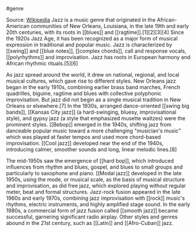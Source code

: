 #genre

Source: [Wikipedia](https://en.wikipedia.org/wiki/Jazz)
Jazz is a music genre that originated in the African-American communities of New Orleans, Louisiana, in the late 19th and early 20th centuries, with its roots in [[blues]] and [[ragtime]].[1][2][3][4] Since the 1920s Jazz Age, it has been recognized as a major form of musical expression in traditional and popular music. Jazz is characterized by [[swing]] and [[blue notes]], [[complex chords]], call and response vocals, [[polyrhythms]] and improvisation. Jazz has roots in European harmony and African rhythmic rituals.[5][6]

As jazz spread around the world, it drew on national, regional, and local musical cultures, which gave rise to different styles. New Orleans jazz began in the early 1910s, combining earlier brass band marches, French quadrilles, biguine, ragtime and blues with collective polyphonic improvisation. But jazz did not begin as a single musical tradition in New Orleans or elsewhere.[7] In the 1930s, arranged dance-oriented [[swing big bands]], [[Kansas City jazz]] (a hard-swinging, bluesy, improvisational style), and gypsy jazz (a style that emphasized musette waltzes) were the prominent styles. [[Bebop]] emerged in the 1940s, shifting jazz from danceable popular music toward a more challenging "musician's music" which was played at faster tempos and used more chord-based improvisation. [[Cool jazz]] developed near the end of the 1940s, introducing calmer, smoother sounds and long, linear melodic lines.[8]

The mid-1950s saw the emergence of [[hard bop]], which introduced influences from rhythm and blues, gospel, and blues to small groups and particularly to saxophone and piano. [[Modal jazz]] developed in the late 1950s, using the mode, or musical scale, as the basis of musical structure and improvisation, as did free jazz, which explored playing without regular meter, beat and formal structures. Jazz-rock fusion appeared in the late 1960s and early 1970s, combining jazz improvisation with [[rock]] music's rhythms, electric instruments, and highly amplified stage sound. In the early 1980s, a commercial form of jazz fusion called [[smooth jazz]] became successful, garnering significant radio airplay. Other styles and genres abound in the 21st century, such as [[Latin]] and [[Afro-Cuban]] jazz.
